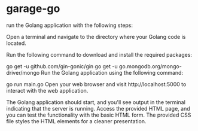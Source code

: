 # garage-go
run the Golang application with the following steps:

Open a terminal and navigate to the directory where your Golang code is located.

Run the following command to download and install the required packages:

go get -u github.com/gin-gonic/gin
go get -u go.mongodb.org/mongo-driver/mongo
Run the Golang application using the following command:


go run main.go
Open your web browser and visit http://localhost:5000 to interact with the web application.

The Golang application should start, and you'll see output in the terminal indicating that the server is running. Access the provided HTML page, and you can test the functionality with the basic HTML form. The provided CSS file styles the HTML elements for a cleaner presentation.





